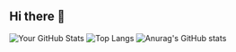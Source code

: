 ## Hi there 👋

<!--
**Tanner-Davison/Tanner-Davison** is a ✨ _special_ ✨ repository because its `README.md` (this file) appears on your GitHub profile.

Here are some ideas to get you started:

- 🔭 I’m currently working on ...
- 🌱 I’m currently learning ...
- 👯 I’m looking to collaborate on ...
- 🤔 I’m looking for help with ...
- 💬 Ask me about ...
- 📫 How to reach me: ...
- 😄 Pronouns: ...
- ⚡ Fun fact: ...
-->

![Your GitHub Stats](https://github-readme-stats.vercel.app/api?username=Tanner-Davison&show_icons=true&theme=dark)
![Top Langs](https://github-readme-stats.vercel.app/api/top-langs/?username=Tanner-Davison&layout=compact)
![Anurag's GitHub stats](https://github-readme-stats.vercel.app/api?username=Tanner-Davison&show=reviews,discussions_started,discussions_answered,prs_merged,prs_merged_percentage)

